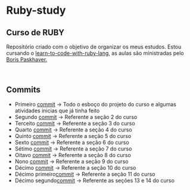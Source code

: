 # Ruby-study
<h2>Curso de RUBY</h2>
<p>Repositório criado com o objetivo de organizar os meus estudos. Estou cursando o 
<a href="https://www.udemy.com/course/learn-to-code-with-ruby-lang">learn-to-code-with-ruby-lang</a>, as aulas são ministradas
pelo <a href="https://paskhaver.github.io/#about-me">Boris Paskhaver.</a></p>
</br>
<h2>Commits</h2>    <a href=""></a>
<ul>
  <li>Primeiro <a href="https://github.com/jorgecoutinhobr/Ruby-study/commit/1ab24b0ba984bca64770bc7e7e45cf90496b66be" target="_blank">commit</a> -> Todo o esboço do projeto do curso e algumas atividades inicias que já tinha feito</li>
  <li>Segundo <a href="https://github.com/jorgecoutinhobr/Ruby-study/commit/c0ba481e555b5e0052d29f21abace45a6a3cf8c5" target="_blank">commit</a> -> Referente a seção 2 do curso</li>
  <li>Terceito <a href="https://github.com/jorgecoutinhobr/Ruby-study/commit/c38b7de744739a9c7a2faef7ef9ad6b15660b2d2" target="_blank">commit</a> -> Referente a seção 3 do curso</li>
  <li>Quarto <a href="https://github.com/jorgecoutinhobr/Ruby-study/commit/5afa292259055031d38bf305abf45d953f7ddd0c" target="_blank">commit</a> -> Referente a seção 4 do curso</li>
  <li>Quinto <a href="https://github.com/jorgecoutinhobr/Ruby-study/commit/b7a8bbd0faa59785e6f5626a530570124c2572eb" target="_blank">commit</a> -> Referente a seção 5 do curso</li>
  <li>Sexto <a href="https://github.com/jorgecoutinhobr/Ruby-study/commit/2af45be9c2aad1b181ae1e3bea50ad217f9b06fd" target="_blank">commit</a> -> Referente a seção 6 do curso</li>
  <li>Sétimo <a href="https://github.com/jorgecoutinhobr/Ruby-study/commit/9ace3a87fc4821d12e584b6527cd41740c29d9bb" target="_blank">commit</a> -> Referente a seção 7 do curso</li>
  <li>Oitavo <a href="https://github.com/jorgecoutinhobr/Ruby-study/commit/ca068abf451028eeb5ab23224740437075a6c6a2" target="_blank">commit</a> -> Referente a seção 8 do curso</li>
  <li>Nono <a href="https://github.com/jorgecoutinhobr/Ruby-study/commit/916ea3fcf71d76ca4c599d22aa476b858da98103" target="_blank">commit</a> -> Referente a seção 9 do curso</li>
  <li>Décimo <a href="https://github.com/jorgecoutinhobr/Ruby-study/commit/fca533b303f683d38c8bd544dc09c4ed29d52ada" target="_blank">commit</a> -> Referente a seção 10 do curso</li>
  <li>Décimo primeiro<a href="https://github.com/jorgecoutinhobr/Ruby-study/commit/15d42d6e5d8128a623b74b278d19219de5e7f6ac" target="_blank">commit</a> -> Referente a seção 11 do curso</li>
  <li>Décimo segundo<a href="https://github.com/jorgecoutinhobr/Ruby-study/commit/6f0c1d0e541a91684fccbda62670f9a01037661c" target="_blank">commit</a> -> Referente as seções 13 e 14 do curso</li>
 </ul>

